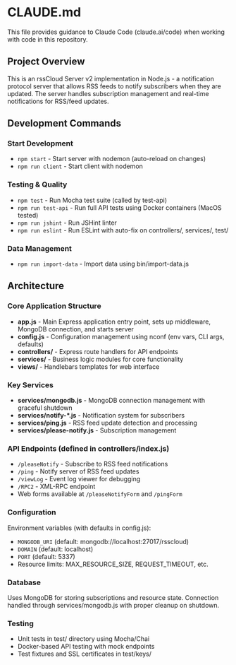 # CLAUDE.md

This file provides guidance to Claude Code (claude.ai/code) when working with code in this repository.

## Project Overview

This is an rssCloud Server v2 implementation in Node.js - a notification protocol server that allows RSS feeds to notify subscribers when they are updated. The server handles subscription management and real-time notifications for RSS/feed updates.

## Development Commands

### Start Development

- `npm start` - Start server with nodemon (auto-reload on changes)
- `npm run client` - Start client with nodemon

### Testing & Quality

- `npm test` - Run Mocha test suite (called by test-api)
- `npm run test-api` - Run full API tests using Docker containers (MacOS tested)
- `npm run jshint` - Run JSHint linter
- `npm run eslint` - Run ESLint with auto-fix on controllers/, services/, test/

### Data Management

- `npm run import-data` - Import data using bin/import-data.js

## Architecture

### Core Application Structure

- **app.js** - Main Express application entry point, sets up middleware, MongoDB connection, and starts server
- **config.js** - Configuration management using nconf (env vars, CLI args, defaults)
- **controllers/** - Express route handlers for API endpoints
- **services/** - Business logic modules for core functionality
- **views/** - Handlebars templates for web interface

### Key Services

- **services/mongodb.js** - MongoDB connection management with graceful shutdown
- **services/notify-\*.js** - Notification system for subscribers
- **services/ping.js** - RSS feed update detection and processing
- **services/please-notify.js** - Subscription management

### API Endpoints (defined in controllers/index.js)

- `/pleaseNotify` - Subscribe to RSS feed notifications
- `/ping` - Notify server of RSS feed updates
- `/viewLog` - Event log viewer for debugging
- `/RPC2` - XML-RPC endpoint
- Web forms available at `/pleaseNotifyForm` and `/pingForm`

### Configuration

Environment variables (with defaults in config.js):

- `MONGODB_URI` (default: mongodb://localhost:27017/rsscloud)
- `DOMAIN` (default: localhost)
- `PORT` (default: 5337)
- Resource limits: MAX_RESOURCE_SIZE, REQUEST_TIMEOUT, etc.

### Database

Uses MongoDB for storing subscriptions and resource state. Connection handled through services/mongodb.js with proper cleanup on shutdown.

### Testing

- Unit tests in test/ directory using Mocha/Chai
- Docker-based API testing with mock endpoints
- Test fixtures and SSL certificates in test/keys/
